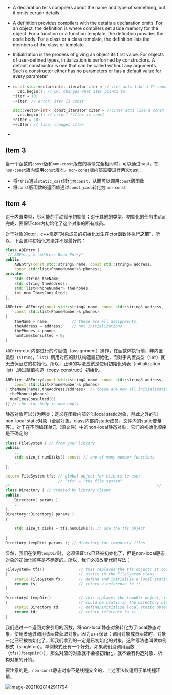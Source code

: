 - A declaration tells compilers about the name and type of something, but it omits certain details
- A definition provides compilers with the details a declaration omits. For an object, the definition is where compilers set aside memory for the object. For a function or a function template, the definition provides the code body. For a class or a class template, the definition lists the members of the class or template
- Initialization is the process of giving an object its first value. For objects of user-defined types, initialization is performed by constructors. A default constructor is one that can be called without any arguments. Such a constructor either has no parameters or has a default value for every parameter

- ```c++
  const std::vector<int>::iterator iter = // iter acts like a T* const
  	vec.begin(); // OK, changes what iter points to
  *iter = 10;
  ++iter; // error! iter is const
  
  std::vector<int>::const_iterator cIter = //cIter acts like a const T*
  	vec.begin(); // error! *cIter is const
  *cIter = 10;
  ++cIter; // fine, changes cIter
  ```

- 

## Item 3

当一个函数的`const`版和`non-const`版做的事情完全相同时，可以通过cast，在`non-const`版内调用`const`版本。`non-const`版内部需要进行两次cast：

- 将`*this`通过`static_cast`转化为`const`，从而可以调用`const`版函数
- 将`const`版函数的返回值通过`const_cast`转化为`non-const`

## Item 4

对于内置类型，尽可能的手动赋予初始值；对于其他的类型，初始化的任务由ctor完成，要保证ctor内初始化了这个对象的所有成员。

对于对象的ctor，c++规定“对象成员的初始化发生在ctor函数体执行**之前**”，所以，下面这种初始化方法并不是最好的：

```c++
class ABEntry {
 // ABEntry = "Address Book Entry"
public:
	ABEntry(const std::string& name, const std::string& address,
	const std::list<PhoneNumber>& phones);
private:
	std::string theName;
	std::string theAddress;
	std::list<PhoneNumber> thePhones;
	int num TimesConsulted;
};

ABEntry::ABEntry(const std::string& name, const std::string& address,
	const std::list<PhoneNumber>& phones)
{
	theName = name; 		 // these are all assignments,
	theAddress = address;    // not initializations
	thePhones = phones
	numTimesConsulted = 0;
}
```

`ABEntry` ctor内部进行的时赋值（assignment）操作，在函数体执行前，非内置类型（`string`，`list`）调用对应的默认构造器初始化，而对于内置类型（`int`）就无法保证它的初始化。所以，正确的写法应该是使用初始化列表（initialization list）,通过赋值构造（copy-construct）初始化。

```c++
ABEntry::ABEntry(const std::string& name, const std::string& address,
	const std::list<PhoneNumber>& phones) 
: theName(name),theAddress(address), // these are now all initializations, using copy-construct
  thePhones(phones),
  numTimesConsulted(0)
{} // the ctor body is now empty
```

静态对象可以分为两类：定义在函数内部的叫local static对象，除此之外的叫non-local static对象（全局对象，class内部的static成员，文件内的static变量等）。对于在不同编译单元（源文件）中的non-local静态对象，它们的初始化顺序是不确定的：

```c++
class FileSystem { // from your library
public:
	...
	std::size_t numDisks() const; // one of many member functions
	...
};

extern FileSystem tfs; // global object for clients to use;
					   // "tfs" = "the file system"
/*----------------------------------------------------------------*/
class Directory { // created by library client
public:
	Directory( params );
	...
};
Directory::Directory( params )
{
	...
	std::size_t disks = tfs.numDisks(); // use the tfs object
	...
}
Directory tempDir( params ); // directory for temporary files
```

显然，我们在使用`tempDir`时，必须保证`tfs`已经被初始化了，但是non-local静态对象的初始化顺序是不确定的。所以，我们必须改变代码写法：

```c++
FileSystem& tfs()				// this replaces the tfs object; it could be
{								// static in the FileSystem class
	static FileSystem fs;	    // define and initialize a local static object
	return fs;					// return a reference to it
}

Directory& tempDir()			// this replaces the tempDir object; it
{								// could be static in the Directory class
	static Directory td;		// define/initialize local static object
	return td;					// return reference to it
}
```

我们通过一个返回对象引用的函数，将non-local静态对象转化为了local静态对象，使用者通过调用该函数获取对象。因为c++保证：调用对象成员函数时，对象一定已经被初始化了，即我们拿到的一定是已初始化的对象。这种写法也叫做单例模式（singleton）。单例模式还有一个好处，如果我们没调用函数（`tfs()`/`tempDir()`），那么对应的对象就不会被初始化，就不会有构造对象、析构对象的开销。

要注意的是，`non-const`静态对象不是线程安全的，上述写法仅适用于单线程环境。

![image-20211028142911794](D:\projects\CLionProjects\effective_cpp\notes\images\item4-conclusion.png)